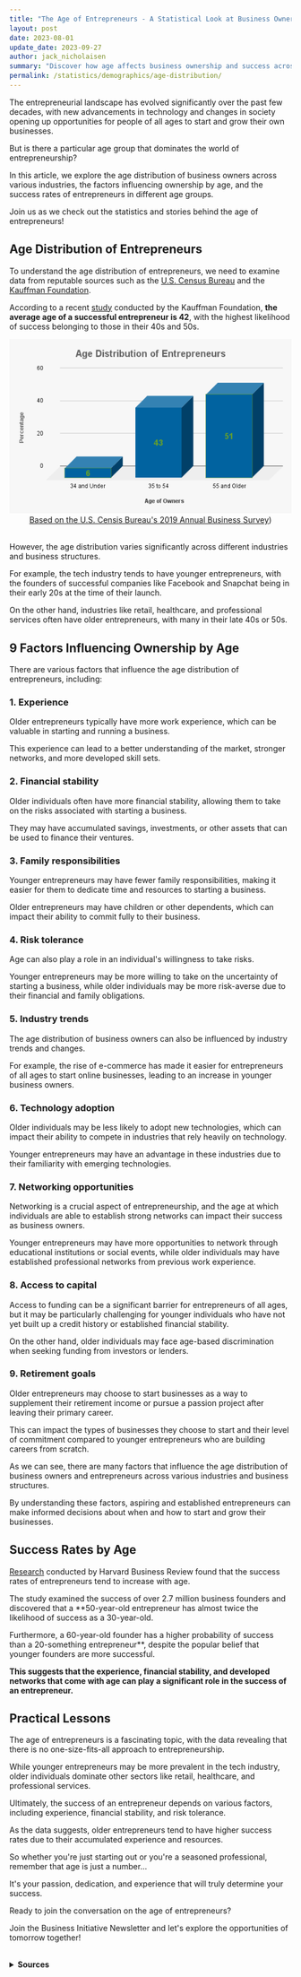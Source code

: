 ```yaml
---
title: "The Age of Entrepreneurs - A Statistical Look at Business Ownership by Age"
layout: post
date: 2023-08-01
update_date: 2023-09-27
author: jack_nicholaisen
summary: "Discover how age affects business ownership and success across industries & compare business success rates between the rookie and the weathered veteran!"
permalink: /statistics/demographics/age-distribution/
--- 
```


The entrepreneurial landscape has evolved significantly over the past few decades, with new advancements in technology and changes in society opening up opportunities for people of all ages to start and grow their own businesses. 

But is there a particular age group that dominates the world of entrepreneurship? 

In this article, we explore the age distribution of business owners across various industries, the factors influencing ownership by age, and the success rates of entrepreneurs in different age groups. 

Join us as we check out the statistics and stories behind the age of entrepreneurs!

## Age Distribution of Entrepreneurs

To understand the age distribution of entrepreneurs, we need to examine data from reputable sources such as the [U.S. Census Bureau](https://www.census.gov/) and the [Kauffman Foundation](https://www.kauffman.org/). 

According to a recent [study](https://www.inc.com/jeff-haden/the-most-successful-entrepreneurs-are-older-than-you-think-new-study-says.html) conducted by the Kauffman Foundation, **the average age of a successful entrepreneur is 42**, with the highest likelihood of success belonging to those in their 40s and 50s.


<center>
<img alt="Age Distribution of Entrepreneurs" src="/images/posts-content/age-distribution-entrepreneurs.png">
<a href="https://www.census.gov/library/visualizations/2020/comm/business-owners-ages.html">Based on the U.S. Censis Bureau's 2019 Annual Business Survey</a>)
</center>
</br>

However, the age distribution varies significantly across different industries and business structures. 

For example, the tech industry tends to have younger entrepreneurs, with the founders of successful companies like Facebook and Snapchat being in their early 20s at the time of their launch.

On the other hand, industries like retail, healthcare, and professional services often have older entrepreneurs, with many in their late 40s or 50s.

## 9 Factors Influencing Ownership by Age

There are various factors that influence the age distribution of entrepreneurs, including:

### 1.  Experience

Older entrepreneurs typically have more work experience, which can be valuable in starting and running a business. 

This experience can lead to a better understanding of the market, stronger networks, and more developed skill sets.

### 2.  Financial stability

Older individuals often have more financial stability, allowing them to take on the risks associated with starting a business. 

They may have accumulated savings, investments, or other assets that can be used to finance their ventures.

### 3. Family responsibilities

Younger entrepreneurs may have fewer family responsibilities, making it easier for them to dedicate time and resources to starting a business. 

Older entrepreneurs may have children or other dependents, which can impact their ability to commit fully to their business.

### 4.  Risk tolerance

Age can also play a role in an individual's willingness to take risks. 

Younger entrepreneurs may be more willing to take on the uncertainty of starting a business, while older individuals may be more risk-averse due to their financial and family obligations.

### 5.  Industry trends

The age distribution of business owners can also be influenced by industry trends and changes. 

For example, the rise of e-commerce has made it easier for entrepreneurs of all ages to start online businesses, leading to an increase in younger business owners.

### 6.  Technology adoption

Older individuals may be less likely to adopt new technologies, which can impact their ability to compete in industries that rely heavily on technology. 

Younger entrepreneurs may have an advantage in these industries due to their familiarity with emerging technologies.

### 7.  Networking opportunities

Networking is a crucial aspect of entrepreneurship, and the age at which individuals are able to establish strong networks can impact their success as business owners. 

Younger entrepreneurs may have more opportunities to network through educational institutions or social events, while older individuals may have established professional networks from previous work experience.

### 8.  Access to capital

Access to funding can be a significant barrier for entrepreneurs of all ages, but it may be particularly challenging for younger individuals who have not yet built up a credit history or established financial stability. 

On the other hand, older individuals may face age-based discrimination when seeking funding from investors or lenders.

### 9.  Retirement goals

Older entrepreneurs may choose to start businesses as a way to supplement their retirement income or pursue a passion project after leaving their primary career. 

This can impact the types of businesses they choose to start and their level of commitment compared to younger entrepreneurs who are building careers from scratch.

As we can see, there are many factors that influence the age distribution of business owners and entrepreneurs across various industries and business structures. 

By understanding these factors, aspiring and established entrepreneurs can make informed decisions about when and how to start and grow their businesses.

## Success Rates by Age

[Research](https://hbr.org/2018/07/research-the-average-age-of-a-successful-startup-founder-is-45) conducted by Harvard Business Review found that the success rates of entrepreneurs tend to increase with age. 

The study examined the success of over 2.7 million business founders and discovered that a **50-year-old entrepreneur has almost twice the likelihood of success as a 30-year-old. 

Furthermore, a 60-year-old founder has a higher probability of success than a 20-something entrepreneur**, despite the popular belief that younger founders are more successful.

**This suggests that the experience, financial stability, and developed networks that come with age can play a significant role in the success of an entrepreneur.**

## Practical Lessons

The age of entrepreneurs is a fascinating topic, with the data revealing that there is no one-size-fits-all approach to entrepreneurship. 

While younger entrepreneurs may be more prevalent in the tech industry, older individuals dominate other sectors like retail, healthcare, and professional services.

Ultimately, the success of an entrepreneur depends on various factors, including experience, financial stability, and risk tolerance. 

As the data suggests, older entrepreneurs tend to have higher success rates due to their accumulated experience and resources. 

So whether you're just starting out or you're a seasoned professional, remember that age is just a number...

It's your passion, dedication, and experience that will truly determine your success.

Ready to join the conversation on the age of entrepreneurs? 

Join the Business Initiative Newsletter and let's explore the opportunities of tomorrow together!

<br>
<details>
<summary><b>Sources</b></summary>
<br>
<ul>
    <li><a href="https://www.census.gov/">U.S. Census Bureau</a></li>
    <li><a href="https://www.kauffman.org/">Kauffman Foundation</a></li>
    <li><a href="https://www.inc.com/jeff-haden/the-most-successful-entrepreneurs-are-older-than-you-think-new-study-says.html">Inc. - The Most Successful Entrepreneurs Are Older Than You Think</a></li>
    <li><a href="https://hbr.org/2018/07/research-the-average-age-of-a-successful-startup-founder-is-45">Harvard Business Review - Research: The Average Age of a Successful Startup Founder Is 45</a></li>
</ul>
</details>
